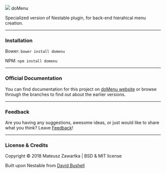 [![](https://github.com/mechanicious/domenu/blob/gh-pages/logo-domenu.png?raw=true)](http://mechanicious.github.io/domenu/) doMenu

Specialized version of Nestable plugin, for back-end hierahical menu creation. 

---

### Installation
Bower: `bower install domenu`

NPM: `npm install domenu`

---

### Official Documentation
You can find documentation for this project on [doMenu website](http://mechanicious.github.io/domenu/) or browse through the branches to find out about the earlier versions.

---

### Feedback

Are you having any suggestions, awesome ideas, or just would like to share what you think? Leave [Feedback](https://github.com/mechanicious/domenu/labels/feedback)!

---

### License & Credits
Copyright © 2018 Mateusz Zawartka | BSD & MIT license

Built upon Nestable from [David Bushell](http://dbushell.com/)

